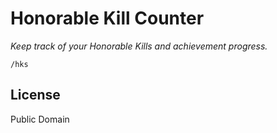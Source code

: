 # Honorable Kill Counter

_Keep track of your Honorable Kills and achievement progress._

```
/hks
```

## License

Public Domain
